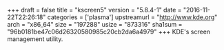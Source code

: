 +++
draft = false
title = "kscreen5"
version = "5.8.4-1"
date = "2016-11-22T22:26:18"
categories = ['plasma']
upstreamurl = "http://www.kde.org"
arch = "x86_64"
size = "197288"
usize = "873316"
sha1sum = "96b0181be47c06d26320580985c20cb2da6a4979"
+++
KDE's screen management utility.